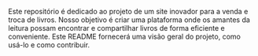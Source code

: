Este repositório é dedicado ao projeto de um site inovador para a venda e troca de livros. Nosso objetivo é criar uma plataforma onde os amantes da leitura possam encontrar e compartilhar livros de forma eficiente e conveniente. Este README fornecerá uma visão geral do projeto, como usá-lo e como contribuir.
